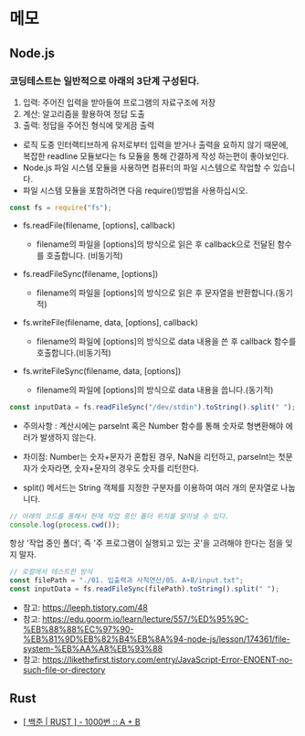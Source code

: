 # 메모

## Node.js

### 코딩테스트는 일반적으로 아래의 3단계 구성된다.

1. 입력: 주어진 입력을 받아들여 프로그램의 자료구조에 저장
2. 계산: 알고리즘을 활용하여 정답 도출
3. 출력: 정답을 주어진 형식에 맞게끔 출력

- 로직 도중 인터랙티브하게 유저로부터 입력을 받거나 출력을 요하지 않기 때문에, 복잡한 readline 모듈보다는 fs 모듈을 통해 간결하게 작성 하는편이 좋아보인다.
- Node.js 파일 시스템 모듈을 사용하면 컴퓨터의 파일 시스템으로 작업할 수 있습니다.
- 파일 시스템 모듈을 포함하려면 다음 require()방법을 사용하십시오.

```js
const fs = require("fs");
```

- fs.readFile(filename, [options], callback)

  - filename의 파일을 [options]의 방식으로 읽은 후 callback으로 전달된 함수를 호출합니다. (비동기적)

- fs.readFileSync(filename, [options])

  - filename의 파일을 [options]의 방식으로 읽은 후 문자열을 반환합니다.(동기적)

- fs.writeFile(filename, data, [options], callback)

  - filename의 파일에 [options]의 방식으로 data 내용을 쓴 후 callback 함수를 호출합니다.(비동기적)

- fs.writeFileSync(filename, data, [options])
  - filename의 파일에 [options]의 방식으로 data 내용을 씁니다.(동기적)

```js
const inputData = fs.readFileSync("/dev/stdin").toString().split(" ");
```

- 주의사항 : 계산시에는 parseInt 혹은 Number 함수를 통해 숫자로 형변환해야 에러가 발생하지 않는다.

- 차이점: Number는 숫자+문자가 혼합된 경우, NaN을 리턴하고, parseInt는 첫문자가 숫자라면, 숫자+문자의 경우도 숫자를 리턴한다.

- split() 메서드는 String 객체를 지정한 구분자를 이용하여 여러 개의 문자열로 나눕니다.

```js
// 아래의 코드를 통해서 현재 작업 중인 폴더 위치를 알아낼 수 있다.
console.log(process.cwd());
```

항상 '작업 중인 폴더', 즉 '주 프로그램이 실행되고 있는 곳'을 고려해야 한다는 점을 잊지 말자.

```js
// 로컬에서 테스트한 방식
const filePath = "./01. 입출력과 사칙연산/05. A+B/input.txt";
const inputData = fs.readFileSync(filePath).toString().split(" ");
```

- 참고: https://leeph.tistory.com/48
- 참고: https://edu.goorm.io/learn/lecture/557/%ED%95%9C-%EB%88%88%EC%97%90-%EB%81%9D%EB%82%B4%EB%8A%94-node-js/lesson/174361/file-system-%EB%AA%A8%EB%93%88
- 참고: https://likethefirst.tistory.com/entry/JavaScript-Error-ENOENT-no-such-file-or-directory

## Rust

- [[ 백준 | RUST ] - 1000번 :: A + B](https://suil-bear.tistory.com/5)